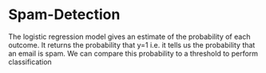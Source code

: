 # Spam-Detection
The logistic regression model gives an estimate of the probability of each outcome. It returns the probability that y=1 i.e. it tells us the probability that an email is spam. We can compare this probability to a threshold to perform classification
